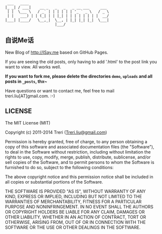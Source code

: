      ___   ____
    |_ _| / ___|    __ _   _   _   _ __ ___     ___
     | |  \___ \   / _` | | | | | | '_ ` _ \   / _ \
     | |   ___) | | (_| | | |_| | | | | | | | |  __/
    |___| |____/   \__,_|  \__, | |_| |_| |_|  \___|
                           |___/
## 自说Me话 ##
New Blog of <http://ISay.me> based on GitHub Pages.

If you are seeing the old posts, only having to add '.html' to the post link you want to view. All works well.

**If you want to fork me, please delete the directories `demo`, `uploads` and all posts in `_posts`, thx~**

Have questions or want to contact me, feel free to mail treri.liu[AT]gmail.com. :-)

## LICENSE ##

The MIT License (MIT)

Copyright (c) 2011-2014 Treri (Treri.liu@gmail.com)

Permission is hereby granted, free of charge, to any person obtaining a copy
of this software and associated documentation files (the "Software"), to deal
in the Software without restriction, including without limitation the rights
to use, copy, modify, merge, publish, distribute, sublicense, and/or sell
copies of the Software, and to permit persons to whom the Software is
furnished to do so, subject to the following conditions:

The above copyright notice and this permission notice shall be included in
all copies or substantial portions of the Software.

THE SOFTWARE IS PROVIDED "AS IS", WITHOUT WARRANTY OF ANY KIND, EXPRESS OR
IMPLIED, INCLUDING BUT NOT LIMITED TO THE WARRANTIES OF MERCHANTABILITY,
FITNESS FOR A PARTICULAR PURPOSE AND NONINFRINGEMENT. IN NO EVENT SHALL THE
AUTHORS OR COPYRIGHT HOLDERS BE LIABLE FOR ANY CLAIM, DAMAGES OR OTHER
LIABILITY, WHETHER IN AN ACTION OF CONTRACT, TORT OR OTHERWISE, ARISING FROM,
OUT OF OR IN CONNECTION WITH THE SOFTWARE OR THE USE OR OTHER DEALINGS IN
THE SOFTWARE.
